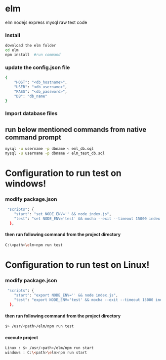 # elm

elm nodejs express mysql raw test code

### Install
```sh
download the elm folder
cd elm
npm install  #run command
```
### update the config.json file
```sh
{
	"HOST": "<db_hostname>",
	"USER": "<db_username>",
	"PASS": "<db_password>",
	"DB": "db_name"
}
```

### Import database files
## run below mentioned commands from native command prompt
```sh
mysql -u username -p dbname < eml_db.sql
mysql -u username -p dbname < elm_test_db.sql
```

# Configuration to run test on windows!
### modify package.json 
```sh
 "scripts": {
    "start": "set NODE_ENV='' && node index.js",
    "test": "set NODE_ENV='test' && mocha --exit --timeout 15000 index.test.js"
  },
```
#### then run following command from the project directory
```sh
C:\<path>\elm>npm run test
```

# Configuration to run test on Linux!
### modify package.json 
```sh
 "scripts": {
    "start": "export NODE_ENV='' && node index.js",
    "test": "export NODE_ENV='test' && mocha --exit --timeout 15000 index.test.js"
  },
```
#### then run following command from the project directory
```sh
$> /usr/<path>/elm/npm run test
```

#### execute project
```sh
Linux : $> /usr/<path>/elm/npm run start
windows : C:\<path>\elm>npm run start
```
